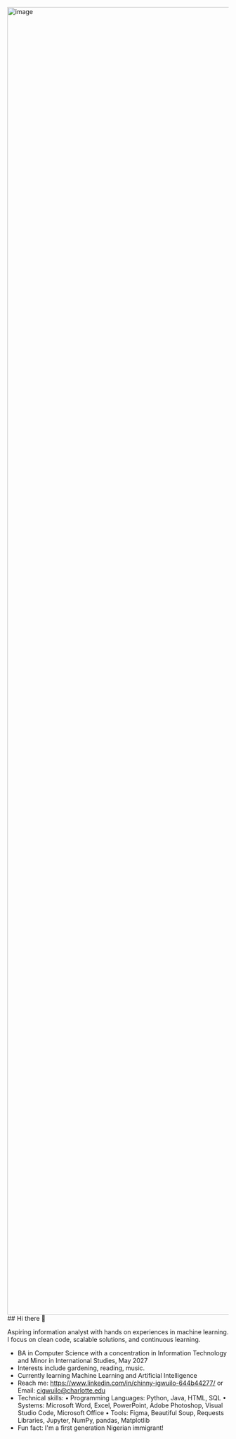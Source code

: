 <img width="1984" height="2976" alt="image" src="https://github.com/user-attachments/assets/0e8e9edc-ab15-4b7c-ad79-bfd255fb6e59" />## Hi there 👋

Aspiring information analyst with hands on experiences in machine learning. I focus on clean code, scalable solutions, and continuous learning.
- BA in Computer Science with a concentration in Information Technology and Minor in International Studies, May 2027
- Interests include gardening, reading, music.
- Currently learning Machine Learning and Artificial Intelligence
- Reach me: https://www.linkedin.com/in/chinny-igwuilo-644b44277/ or Email: cigwuilo@charlotte.edu
- Technical skills: 
•	Programming Languages: Python, Java, HTML, SQL
•	Systems: Microsoft Word, Excel, PowerPoint, Adobe Photoshop, Visual Studio Code, Microsoft Office
•	Tools: Figma, Beautiful Soup, Requests Libraries, Jupyter, NumPy, pandas, Matplotlib
- Fun fact: I'm a first generation Nigerian immigrant!

<!--
**ChinnyIgwuilo/ChinnyIgwuilo** is a ✨ _special_ ✨ repository because its `README.md` (this file) appears on your GitHub profile.

Here are some ideas to get you started:
Aspiring information analyst with hands on experiences in machine learning. I focus on clean code, scalable solutions, and continuous learning.
- BA in Computer Science with a concentration in Information Technology and Minor in International Studies, May 2027
- Interests include gardening, reading, music.
- Currently learning Machine Learning and Artificial Intelligence
- Reach me: https://www.linkedin.com/in/chinny-igwuilo-644b44277/
- Technical skills: 
•	Programming Languages: Python, Java, HTML, SQL
•	Systems: Microsoft Word, Excel, PowerPoint, Adobe Photoshop, Visual Studio Code, Microsoft Office
•	Tools: Figma, Beautiful Soup, Requests Libraries, Jupyter, NumPy, pandas, Matplotlib
- Fun fact: I'm a first generation Nigerian immigrant!
